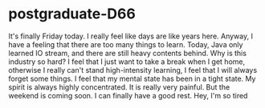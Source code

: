 # postgraduate-D66
It's finally Friday today. I really feel like days are like years here. Anyway, I have a feeling that there are too many things to learn. Today, Java only learned IO stream, and there are still heavy contents behind. Why is this industry so hard? I feel that I just want to take a break when I get home, otherwise I really can't stand high-intensity learning, I feel that I will always forget some things. I feel that my mental state has been in a tight state. My spirit is always highly concentrated. It is really very painful. But the weekend is coming soon. I can finally have a good rest. Hey, I'm so tired
